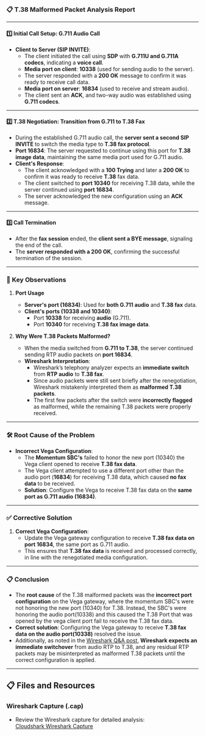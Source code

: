### **📋 T.38 Malformed Packet Analysis Report**

---

#### **1️⃣ Initial Call Setup: G.711 Audio Call**  
- **Client to Server (SIP INVITE)**:  
  - The client initiated the call using **SDP** with **G.711U and G.711A codecs**, indicating a **voice call**.
  - **Media port on client**: **10338** (used for sending audio to the server).  
  - The server responded with a **200 OK** message to confirm it was ready to receive call data.  
  - **Media port on server**: **16834** (used to receive and stream audio).  
  - The client sent an **ACK**, and two-way audio was established using **G.711 codecs**.

---

#### **2️⃣ T.38 Negotiation: Transition from G.711 to T.38 Fax**  
- During the established G.711 audio call, the **server sent a second SIP INVITE** to switch the media type to **T.38 fax protocol**.  
- **Port 16834**: The server requested to continue using this port for **T.38 image data**, maintaining the same media port used for G.711 audio.  
- **Client's Response**:
  - The client acknowledged with a **100 Trying** and later a **200 OK** to confirm it was ready to receive **T.38** fax data.  
  - The client switched to **port 10340** for receiving T.38 data, while the server continued using **port 16834**.
  - The server acknowledged the new configuration using an **ACK** message.

---

#### **3️⃣ Call Termination**  
- After the **fax session** ended, the **client sent a BYE message**, signaling the end of the call.  
- The **server responded with a 200 OK**, confirming the successful termination of the session.

---

### **📘 Key Observations**

1. **Port Usage**  
   - **Server's port (16834)**: Used for **both G.711 audio** and **T.38 fax** data.  
   - **Client's ports (10338 and 10340)**:  
     - Port **10338** for receiving **audio** (G.711).  
     - Port **10340** for receiving **T.38 fax image data**.

2. **Why Were T.38 Packets Malformed?**  
   - When the media switched from **G.711 to T.38**, the server continued sending RTP audio packets on **port 16834**.  
   - **Wireshark Interpretation**:  
     - Wireshark’s telephony analyzer expects an **immediate switch** from **RTP audio** to **T.38 fax**.  
     - Since audio packets were still sent briefly after the renegotiation, Wireshark mistakenly interpreted them as **malformed T.38 packets**.
     - The first few packets after the switch were **incorrectly flagged** as malformed, while the remaining T.38 packets were properly received.

---

### **🛠️ Root Cause of the Problem**

- **Incorrect Vega Configuration**:  
   - The **Momentum SBC's** failed to honor the new port (10340) the Vega client opened to receive **T.38 fax data**.  
   - The Vega client attempted to use a different port other than the audio port (**16834**) for receiving T.38 data, which caused **no fax data** to be received.  
   - **Solution**: Configure the Vega to receive T.38 fax data on the **same port as G.711 audio (16834)**.

---

### **✅ Corrective Solution**

1. **Correct Vega Configuration**:  
   - Update the Vega gateway configuration to receive **T.38 fax data on port 16834**, the same port as G.711 audio.
   - This ensures that **T.38 fax data** is received and processed correctly, in line with the renegotiated media configuration.

---

### **📋 Conclusion**

- The **root cause** of the T.38 malformed packets was the **incorrect port configuration** on the Vega gateway, where the momentum SBC's were not honoring the new port (10340) for T.38. Instead, the SBC's were honoring the audio port(10338) and this caused the T.38 Port that was opened by the vega client port fail to receive the T.38 fax data.  
- **Correct solution**: Configuring the Vega gateway to receive **T.38 fax data on the audio port(10338)** resolved the issue.  
- Additionally, as noted in the [Wireshark Q&A post](https://osqa-ask.wireshark.org/questions/57516/t38-malformed-packet/), **Wireshark expects an immediate switchover** from audio RTP to T.38, and any residual RTP packets may be misinterpreted as malformed T.38 packets until the correct configuration is applied.

---

## 📋 **Files and Resources**

### **Wireshark Capture (.cap)**  
- Review the Wireshark capture for detailed analysis:  
  [Cloudshark Wireshark Capture](https://www.cloudshark.org/captures/8b386922a24b)  

